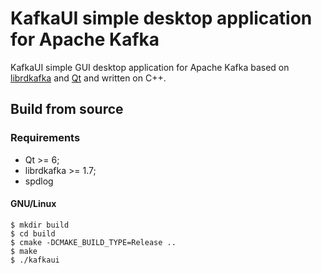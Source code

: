 # KafkaUI simple desktop application for Apache Kafka

KafkaUI simple GUI desktop application for Apache Kafka based on [librdkafka](https://github.com/edenhill/librdkafka) and
[Qt](https://www.qt.io/) and written on C++.

## Build from source

### Requirements

* Qt >= 6;
* librdkafka >= 1.7;
* spdlog

#### GNU/Linux

    $ mkdir build
    $ cd build
    $ cmake -DCMAKE_BUILD_TYPE=Release ..
    $ make
    $ ./kafkaui
    